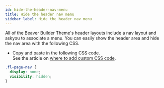 ```yaml
---
id: hide-the-header-nav-menu
title: Hide the header nav menu
sidebar_label: Hide the header nav menu
---
```


All of the Beaver Builder Theme's header layouts include a nav layout and askyou to associate a menu. You can easily show the header area and hide the nav area with the following CSS.

  * Copy and paste in the following CSS code.  
  See the article on [where to add custom CSS code](/beaver-builder/styles/custom-code).  

  ```css
  .fl-page-nav {
    display: none;
    visibility: hidden;
  }
  ```
